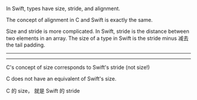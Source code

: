 In Swift, types have size, stride, and alignment.




The concept of alignment in C and Swift is exactly the same.



Size and stride is more complicated. In Swift, stride is the distance between two elements in an array. The size of a type in Swift is the stride minus 减去 the tail padding.



<hr>


<hr>

C's concept of size corresponds to Swift's stride (not size!)

 C does not have an equivalent of Swift's size.


C 的 size， 就是 Swift 的 stride